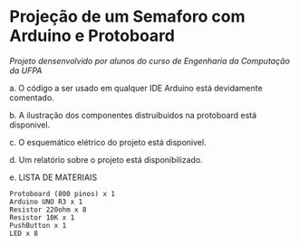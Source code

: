 # Projeção de um Semaforo com Arduino e Protoboard

*Projeto densenvolvido por alunos do curso de Engenharia da Computação da UFPA*


a. O código a ser usado em qualquer IDE Arduino está devidamente comentado.


b. A ilustração dos componentes distruibuidos na protoboard está disponivel.


c. O esquemático elétrico do projeto está disponivel.


d. Um relatório sobre o projeto está disponibilizado.


e. LISTA DE MATERIAIS
  
	Protoboard (800 pinos) x 1 
	Arduino UNO R3 x 1  
	Resistor 220ohm x 8  
	Resistor 10K x 1
	PushButton x 1
	LED x 8
